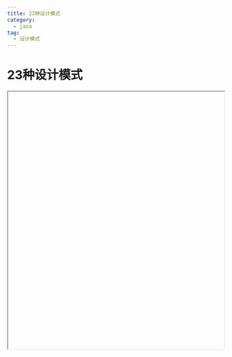 ```yaml
---
title: 23种设计模式
category:
  - java
tag:
  - 设计模式
---
```


# 23种设计模式

<iframe 
  :src="$withBase('/assets/pdf/23种java设计模式.pdf')"  
  width="100%" 
  height="600px"
>
  <p>您的浏览器不支持 PDF 预览，请<a :href="$withBase('/assets/pdf/23种java设计模式.pdf')">下载 PDF</a>。</p>
</iframe>

